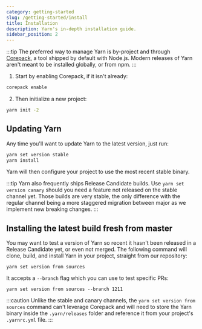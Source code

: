 ```yaml
---
category: getting-started
slug: /getting-started/install
title: Installation
description: Yarn's in-depth installation guide.
sidebar_position: 2
---
```


:::tip
The preferred way to manage Yarn is by-project and through [Corepack](https://nodejs.org/dist/latest/docs/api/corepack.html), a tool shipped by default with Node.js. Modern releases of Yarn aren't meant to be installed globally, or from npm.
:::

1. Start by enabling Corepack, if it isn't already:

```bash
corepack enable
```

2. Then initialize a new project:

```bash
yarn init -2
```

## Updating Yarn

Any time you'll want to update Yarn to the latest version, just run:

```bash
yarn set version stable
yarn install
```

Yarn will then configure your project to use the most recent stable binary.

:::tip
Yarn also frequently ships Release Candidate builds. Use `yarn set version canary` should you need a feature not released on the stable channel yet. Those builds are very stable, the only difference with the regular channel being a more staggered migration between major as we implement new breaking changes.
:::

## Installing the latest build fresh from master

You may want to test a version of Yarn so recent it hasn't been released in a Release Candidate yet, or even not merged. The following command will clone, build, and install Yarn in your project, straight from our repository:

```
yarn set version from sources
```

It accepts a `--branch` flag which you can use to test specific PRs:

```
yarn set version from sources --branch 1211
```

:::caution
Unlike the stable and canary channels, the `yarn set version from sources` command can't leverage Corepack and will need to store the Yarn binary inside the `.yarn/releases` folder and reference it from your project's `.yarnrc.yml` file.
:::
